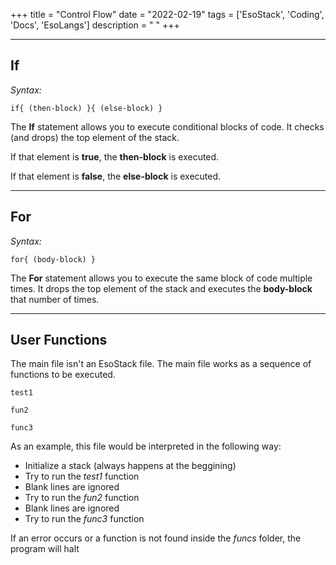 +++
title = "Control Flow"
date = "2022-02-19"
tags = ['EsoStack', 'Coding', 'Docs', 'EsoLangs']
description = " "
+++

---

## If

_Syntax:_

```
if{ (then-block) }{ (else-block) }
```

The **If** statement allows you to execute conditional blocks of code. It checks (and drops) the top element of the stack.

If that element is **true**, the **then-block** is executed.

If that element is **false**, the **else-block** is executed.

---

## For

_Syntax:_

```
for{ (body-block) }
```

The **For** statement allows you to execute the same block of code multiple times. It drops the top element of the stack and executes the **body-block** that number of times.

---

## User Functions

The main file isn't an EsoStack file. The main file works as a sequence of functions to be executed.

```
test1

fun2

func3
```

As an example, this file would be interpreted in the following way:

- Initialize a stack (always happens at the beggining)
- Try to run the _test1_ function
- Blank lines are ignored
- Try to run the _fun2_ function
- Blank lines are ignored
- Try to run the _func3_ function

If an error occurs or a function is not found inside the _funcs_ folder, the program will halt

